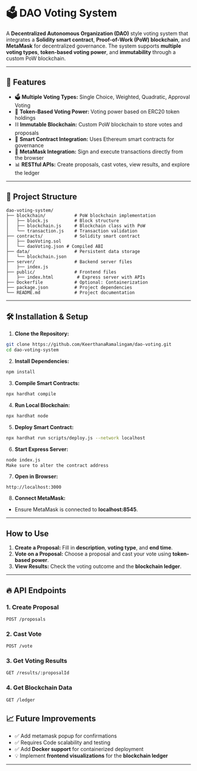 # 🗳️ DAO Voting System

A **Decentralized Autonomous Organization (DAO)** style voting system that integrates a **Solidity smart contract**, **Proof-of-Work (PoW) blockchain**, and **MetaMask** for decentralized governance. The system supports **multiple voting types**, **token-based voting power**, and **immutability** through a custom PoW blockchain.

---

## 🚀 **Features**
- 🗳️ **Multiple Voting Types:** Single Choice, Weighted, Quadratic, Approval Voting
- 🔐 **Token-Based Voting Power:** Voting power based on ERC20 token holdings
- ⛓️ **Immutable Blockchain:** Custom PoW blockchain to store votes and proposals
- 🔗 **Smart Contract Integration:** Uses Ethereum smart contracts for governance
- 🦊 **MetaMask Integration:** Sign and execute transactions directly from the browser
- 📊 **RESTful APIs:** Create proposals, cast votes, view results, and explore the ledger

---

## 📂 **Project Structure**
```
dao-voting-system/
├── blockchain/           # PoW blockchain implementation
│   ├── block.js          # Block structure
│   ├── blockchain.js     # Blockchain class with PoW
│   └── transaction.js    # Transaction validation
├── contracts/            # Solidity smart contract
│   ├── DaoVoting.sol
│   └── daoVoting.json # Compiled ABI
├── data/                 # Persistent data storage
│   └── blockchain.json
├── server/               # Backend server files
│   ├── index.js 
├── public/               # Frontend files
│   ├── index.html         # Express server with APIs
├── Dockerfile            # Optional: Containerization
├── package.json          # Project dependencies
└── README.md             # Project documentation
```

---

## 🛠️ **Installation & Setup**

1. **Clone the Repository:**
```bash
git clone https://github.com/KeerthanaRamalingam/dao-voting.git
cd dao-voting-system
```

2. **Install Dependencies:**
```bash
npm install
```

3. **Compile Smart Contracts:**
```bash
npx hardhat compile
```

4. **Run Local Blockchain:**
```bash
npx hardhat node
```

5. **Deploy Smart Contract:**
```bash
npx hardhat run scripts/deploy.js --network localhost
```

6. **Start Express Server:**
```bash
node index.js
Make sure to alter the contract address
```

7. **Open in Browser:**
```http
http://localhost:3000
```

8. **Connect MetaMask:**
- Ensure MetaMask is connected to **localhost:8545**.

---

## **How to Use**
1. **Create a Proposal:** Fill in **description**, **voting type**, and **end time**.
2. **Vote on a Proposal:** Choose a proposal and cast your vote using **token-based power**.
3. **View Results:** Check the voting outcome and the **blockchain ledger**.

---

## 🔥 **API Endpoints**
### 1. **Create Proposal**
```http
POST /proposals
```

### 2. **Cast Vote**
```http
POST /vote
```

### 3. **Get Voting Results**
```http
GET /results/:proposalId
```

### 4. **Get Blockchain Data**
```http
GET /ledger
```

## 📈 **Future Improvements**
- ✅ Add metamask popup for confirmations
- ✅ Requires Code scalability and testing
- ✅ Add **Docker support** for containerized deployment
- 💡 Implement **frontend visualizations** for the **blockchain ledger**
---



